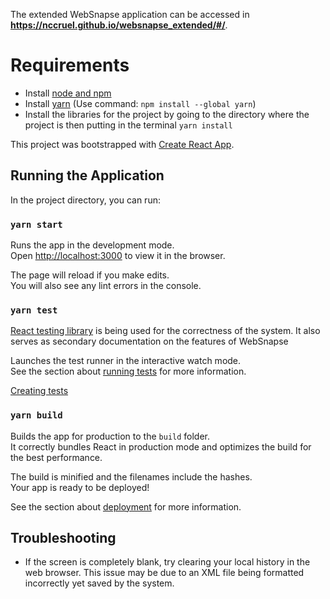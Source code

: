 The extended WebSnapse application can be accessed in **https://nccruel.github.io/websnapse_extended/#/**.

# Requirements
- Install [node and npm](https://nodejs.org/en/download/) 
- Install [yarn](https://classic.yarnpkg.com/en/docs/install/#windows-stable) (Use command: `npm install --global yarn`)
- Install the libraries for the project by going to the directory where the
  project is then putting in the terminal `yarn install`

This project was bootstrapped with [Create React App](https://github.com/facebook/create-react-app).

## Running the Application

In the project directory, you can run:

### `yarn start`

Runs the app in the development mode.\
Open [http://localhost:3000](http://localhost:3000) to view it in the browser.

The page will reload if you make edits.\
You will also see any lint errors in the console.

### `yarn test`

[React testing
library](https://testing-library.com/docs/react-testing-library/intro/) is being
used for the correctness of the system. It also serves as secondary
documentation on the features of WebSnapse

Launches the test runner in the interactive watch mode.\
See the section about [running tests](https://facebook.github.io/create-react-app/docs/running-tests) for more information.

[Creating tests](https://www.smashingmagazine.com/2020/06/practical-guide-testing-react-applications-jest/)

### `yarn build`

Builds the app for production to the `build` folder.\
It correctly bundles React in production mode and optimizes the build for the best performance.

The build is minified and the filenames include the hashes.\
Your app is ready to be deployed!

See the section about [deployment](https://facebook.github.io/create-react-app/docs/deployment) for more information.

## Troubleshooting
- If the screen is completely blank, try clearing your local history in the web
  browser. This issue may be due to an XML file being formatted incorrectly yet
  saved by the system. 
